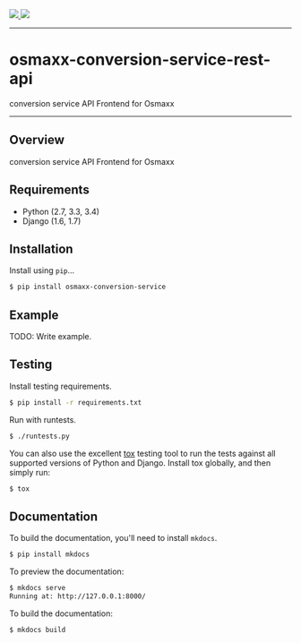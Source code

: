 <div class="badges">
    <a href="http://travis-ci.org/geometalab/osmaxx-conversion-service">
        <img src="https://travis-ci.org/geometalab/osmaxx-conversion-service-api.svg?branch=master">
    </a>
    <a href="https://pypi.python.org/pypi/osmaxx-conversion-service">
        <img src="https://img.shields.io/pypi/v/osmaxx-conversion-service-rest-api.svg">
    </a>
</div>

---

# osmaxx-conversion-service-rest-api

conversion service API Frontend for Osmaxx

---

## Overview

conversion service API Frontend for Osmaxx

## Requirements

* Python (2.7, 3.3, 3.4)
* Django (1.6, 1.7)

## Installation

Install using `pip`...

```bash
$ pip install osmaxx-conversion-service
```

## Example

TODO: Write example.

## Testing

Install testing requirements.

```bash
$ pip install -r requirements.txt
```

Run with runtests.

```bash
$ ./runtests.py
```

You can also use the excellent [tox](http://tox.readthedocs.org/en/latest/) testing tool to run the tests against all supported versions of Python and Django. Install tox globally, and then simply run:

```bash
$ tox
```

## Documentation

To build the documentation, you'll need to install `mkdocs`.

```bash
$ pip install mkdocs
```

To preview the documentation:

```bash
$ mkdocs serve
Running at: http://127.0.0.1:8000/
```

To build the documentation:

```bash
$ mkdocs build
```
